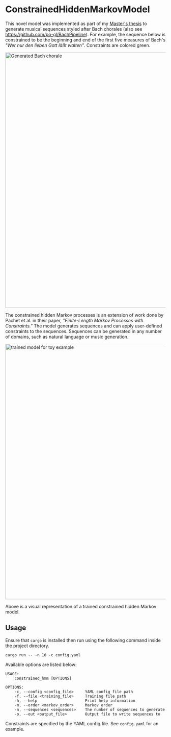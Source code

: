 # ConstrainedHiddenMarkovModel

This novel model was implemented as part of my [Master's thesis](https://porterglines.com/assets/Glines_Porter_MS.pdf) to generate musical sequences
styled after Bach chorales (also see https://github.com/po-gl/BachPipeline). For example, the sequence below is constrained to be the beginning and end of the first five measures of Bach's *"Wer nur den lieben Gott läßt walten"*. Constraints are colored green.

<img width="800" alt="Generated Bach chorale" src="https://user-images.githubusercontent.com/42399205/186281332-5cf07f9e-0792-48df-bca6-574fc92c2767.png">

The constrained hidden Markov processes is an extension of work done 
by Pachet et al. in their paper, *"Finite-Length Markov Processes with Constraints."* The model generates sequences and can apply user-defined constraints to the sequences. Sequences can be generated in any number of domains, such as natural language or music generation.

<img width="800" alt="trained model for toy example" src="https://user-images.githubusercontent.com/42399205/186280300-829557c8-fa82-48a8-8509-d9b772e412e4.png">

Above is a visual representation of a trained constrained hidden Markov model.

## Usage
Ensure that ```cargo``` is installed then run using the following command inside the project directory.
```
cargo run -- -n 10 -c config.yaml
```

Available options are listed below:

```
USAGE:
    constrained_hmm [OPTIONS]

OPTIONS:
    -c, --config <config_file>     YAML config file path
    -f, --file <training_file>     Training file path
    -h, --help                     Print help information
    -m, --order <markov_order>     Markov order
    -n, --sequences <sequences>    The number of sequences to generate
    -o, --out <output_file>        Output file to write sequences to
```

Constraints are specified by the YAML config file. See ```config.yaml``` for an example.
